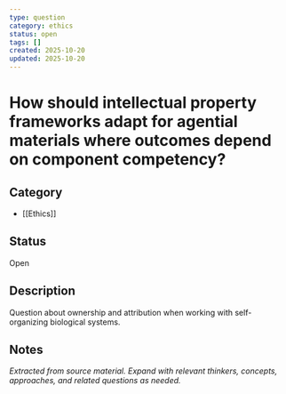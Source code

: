```yaml
---
type: question
category: ethics
status: open
tags: []
created: 2025-10-20
updated: 2025-10-20
---
```


# How should intellectual property frameworks adapt for agential materials where outcomes depend on component competency?

## Category

- [[Ethics]]

## Status

Open

## Description

Question about ownership and attribution when working with self-organizing biological systems.

## Notes

*Extracted from source material. Expand with relevant thinkers, concepts, approaches, and related questions as needed.*
